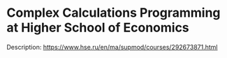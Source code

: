 # Complex Calculations Programming at Higher School of Economics

Description: https://www.hse.ru/en/ma/supmod/courses/292673871.html

